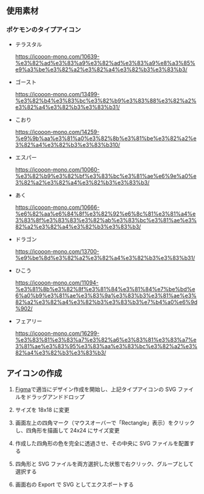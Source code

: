 ## 使用素材

### ポケモンのタイプアイコン

- テラスタル

  https://icooon-mono.com/10639-%e3%82%ad%e3%83%a9%e3%82%ad%e3%83%a9%e8%a3%85%e9%a3%be%e3%82%a2%e3%82%a4%e3%82%b3%e3%83%b3/

- ゴースト

  https://icooon-mono.com/13499-%e3%82%b4%e3%83%bc%e3%82%b9%e3%83%88%e3%82%a2%e3%82%a4%e3%82%b3%e3%83%b31/

- こおり

  https://icooon-mono.com/14259-%e9%9b%aa%e3%81%a0%e3%82%8b%e3%81%be%e3%82%a2%e3%82%a4%e3%82%b3%e3%83%b310/

- エスパー

  https://icooon-mono.com/10060-%e3%82%b9%e3%82%bf%e3%83%bc%e3%81%ae%e6%9e%a0%e3%82%a2%e3%82%a4%e3%82%b3%e3%83%b3/

- あく

  https://icooon-mono.com/10666-%e6%82%aa%e6%84%8f%e3%82%92%e6%8c%81%e3%81%a4%e3%83%8f%e3%83%83%e3%82%ab%e3%83%bc%e3%81%ae%e3%82%a2%e3%82%a4%e3%82%b3%e3%83%b3/

- ドラゴン

  https://icooon-mono.com/13700-%e9%be%8d%e3%82%a2%e3%82%a4%e3%82%b3%e3%83%b31/

- ひこう

  https://icooon-mono.com/11094-%e3%81%8b%e3%82%8f%e3%81%84%e3%81%84%e7%be%bd%e6%a0%b9%e3%81%ae%e3%83%9a%e3%83%b3%e3%81%ae%e3%82%a2%e3%82%a4%e3%82%b3%e3%83%b3%e7%b4%a0%e6%9d%902/

- フェアリー

  https://icooon-mono.com/16299-%e3%83%81%e3%83%a7%e3%82%a6%e3%83%81%e3%83%a7%e3%81%ae%e3%83%95%e3%83%aa%e3%83%bc%e3%82%a2%e3%82%a4%e3%82%b3%e3%83%b3/

## アイコンの作成

1. [Figma](https://www.figma.com/)で適当にデザイン作成を開始し、上記タイプアイコンの SVG ファイルをドラッグアンドドロップ

1. サイズを 18x18 に変更

1. 画面左上の四角マーク（マウスオーバーで「Rectangle」表示）をクリックし、四角形を描画して 24x24 にサイズ変更

1. 作成した四角形の色を完全に透過させ、その中央に SVG ファイルを配置する

1. 四角形と SVG ファイルを両方選択した状態で右クリック、グループとして選択する

1. 画面右の Export で SVG としてエクスポートする
